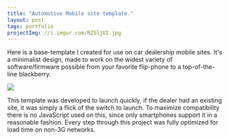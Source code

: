 ```yaml
---
title: "Automotive Mobile site template."
layout: post
tags: portfolio
projectImg: //i.imgur.com/RZ5ljU2.jpg
---
```


Here is a base-template I created for use on car dealership mobile sites. It's a
minimalist design, made to work on the widest variety of software/firmware
possible from your favorite flip-phone to a top-of-the-line blackberry.<!--more-->

![](//i.imgur.com/RZ5ljU2.jpg)

This template was developed to launch quickly, if the dealer had an
existing site, it was simply a flick of the switch to launch. To maximize
compatibility there is no JavaScript used on this, since only
smartphones support it in a reasonable fashion. Every step through this project was fully optimized
for load time on non-3G networks.

